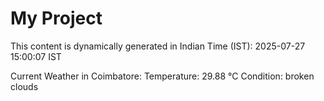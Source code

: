 # My Project

This content is dynamically generated in Indian Time (IST): 2025-07-27 15:00:07 IST


Current Weather in Coimbatore:
Temperature: 29.88 °C
Condition: broken clouds

